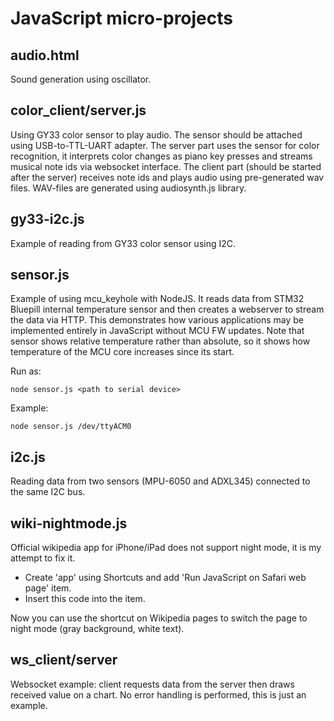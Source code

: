 JavaScript micro-projects
=========================


audio.html
----------

Sound generation using oscillator.


color_client/server.js
----------------------

Using GY33 color sensor to play audio. The sensor should be attached using USB-to-TTL-UART adapter. The server part uses the
sensor for color recognition, it interprets color changes as piano key presses and streams musical note ids via websocket interface.
The client part (should be started after the server) receives note ids and plays audio using pre-generated wav files.
WAV-files are generated using audiosynth.js library.


gy33-i2c.js
-----------

Example of reading from GY33 color sensor using I2C.


sensor.js
---------

Example of using mcu_keyhole with NodeJS.
It reads data from STM32 Bluepill internal temperature sensor and then creates a webserver  to stream the data via HTTP. 
This demonstrates how various applications may be implemented entirely in JavaScript without MCU FW updates.
Note that sensor shows relative temperature rather than absolute, so it shows how temperature of the MCU core increases since its start.

Run as: 

    node sensor.js <path to serial device>

Example: 

    node sensor.js /dev/ttyACM0


i2c.js
------

Reading data from two sensors (MPU-6050 and ADXL345) connected to the same I2C bus.


wiki-nightmode.js
-----------------

Official wikipedia app for iPhone/iPad does not support night mode, it is my attempt to fix it.

- Create 'app' using Shortcuts and add 'Run JavaScript on Safari web page' item.
- Insert this code into the item.

Now you can use the shortcut on Wikipedia pages to switch the page to night mode (gray background, white text).


ws_client/server
----------------

Websocket example: client requests data from the server then draws received value on a chart.
No error handling is performed, this is just an example.


